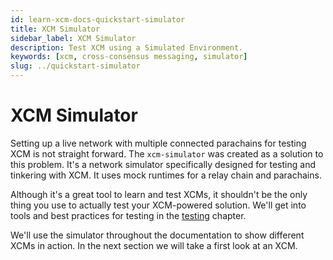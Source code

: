 ```yaml
---
id: learn-xcm-docs-quickstart-simulator
title: XCM Simulator
sidebar_label: XCM Simulator
description: Test XCM using a Simulated Environment.
keywords: [xcm, cross-consensus messaging, simulator]
slug: ../quickstart-simulator
---
```


# XCM Simulator

Setting up a live network with multiple connected parachains for testing XCM is not straight
forward. The `xcm-simulator` was created as a solution to this problem. It's a network simulator
specifically designed for testing and tinkering with XCM. It uses mock runtimes for a relay chain
and parachains.

Although it's a great tool to learn and test XCMs, it shouldn't be the only thing you use to
actually test your XCM-powered solution. We'll get into tools and best practices for testing in the
[testing](../testing.md) chapter.

We'll use the simulator throughout the documentation to show different XCMs in action. In the next
section we will take a first look at an XCM.

